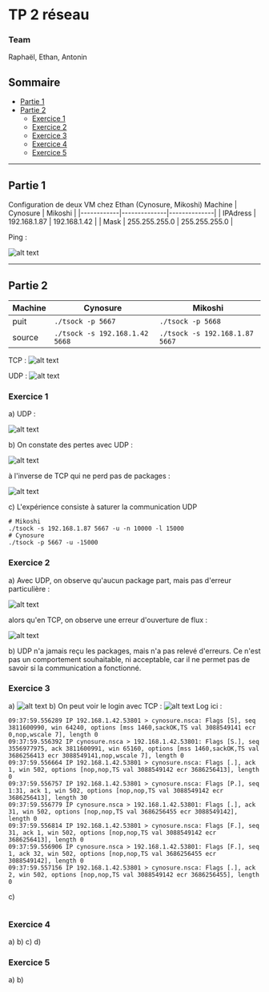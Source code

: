# TP 2 réseau

### Team
Raphaël, Ethan, Antonin

## Sommaire
- [Partie 1](#partie-1)
- [Partie 2](#partie-2)
    - [Exercice 1](#exercice-1)
    - [Exercice 2](#exercice-2)
    - [Exercice 3](#exercice-3)
    - [Exercice 4](#exercice-4)
    - [Exercice 5](#exercice-5) 
--------------------

## Partie 1
Configuration de deux VM chez Ethan (Cynosure, Mikoshi)
   Machine    | Cynosure     | Mikoshi      |
 |------------|--------------|--------------|
 | IPAdress   | 192.168.1.87 | 192.168.1.42 |
 | Mask       | 255.255.255.0 | 255.255.255.0 |

Ping :

![alt text](ping_cynosure_mikoshi.gif)

-------

## Partie 2
 | Machine    | Cynosure                         | Mikoshi                          |
 |------------|----------------------------------|----------------------------------|
 | puit       | ```./tsock -p 5667```            | ```./tsock -p 5668```            |
 | source     | ```./tsock -s 192.168.1.42 5668``` | ```./tsock -s 192.168.1.87 5667``` |

TCP :
![alt text](tsock_cynosure_mikoshi.gif)

UDP :
![alt text](tsock2_cynosure_mikoshi.gif)

### Exercice 1
a) UDP :

![alt text](tsock2_cynosure_mikoshi.gif)

b) On constate des pertes avec UDP :

![alt text](image_perte.png)

à l'inverse de TCP qui ne perd pas de packages :

![alt text](image_non_perte_tcp.png)

c) L'expérience consiste à saturer la communication UDP

````shell
# Mikoshi
./tsock -s 192.168.1.87 5667 -u -n 10000 -l 15000
# Cynosure
./tsock -p 5667 -u -15000
````
### Exercice 2
a) Avec UDP, on observe qu'aucun package part, mais pas d'erreur particulière :

![alt text](./2a_udp_cynosure_mikoshi.gif)

alors qu'en TCP, on observe une erreur d'ouverture de flux :

![alt text](./2a_tcp_cynosure_mikoshi.gif)

b) UDP n'a jamais reçu les packages, mais n'a pas relevé d'erreurs. Ce n'est pas un comportement souhaitable, ni acceptable, car il ne permet pas de savoir si la communication a fonctionné.

### Exercice 3
a)
![alt text](./3a_tcp_cynosure_mikoshi.gif)
b)
On peut voir le login avec TCP :
![alt text](./3b_tcp_cynosure_mikoshi.gif)
Log ici :

````shell
09:37:59.556289 IP 192.168.1.42.53801 > cynosure.nsca: Flags [S], seq 3811600990, win 64240, options [mss 1460,sackOK,TS val 3088549141 ecr 0,nop,wscale 7], length 0
09:37:59.556392 IP cynosure.nsca > 192.168.1.42.53801: Flags [S.], seq 3556977975, ack 3811600991, win 65160, options [mss 1460,sackOK,TS val 3686256413 ecr 3088549141,nop,wscale 7], length 0
09:37:59.556664 IP 192.168.1.42.53801 > cynosure.nsca: Flags [.], ack 1, win 502, options [nop,nop,TS val 3088549142 ecr 3686256413], length 0
09:37:59.556757 IP 192.168.1.42.53801 > cynosure.nsca: Flags [P.], seq 1:31, ack 1, win 502, options [nop,nop,TS val 3088549142 ecr 3686256413], length 30
09:37:59.556779 IP cynosure.nsca > 192.168.1.42.53801: Flags [.], ack 31, win 502, options [nop,nop,TS val 3686256455 ecr 3088549142], length 0
09:37:59.556814 IP 192.168.1.42.53801 > cynosure.nsca: Flags [F.], seq 31, ack 1, win 502, options [nop,nop,TS val 3088549142 ecr 3686256413], length 0
09:37:59.556906 IP cynosure.nsca > 192.168.1.42.53801: Flags [F.], seq 1, ack 32, win 502, options [nop,nop,TS val 3686256455 ecr 3088549142], length 0
09:37:59.557156 IP 192.168.1.42.53801 > cynosure.nsca: Flags [.], ack 2, win 502, options [nop,nop,TS val 3088549142 ecr 3686256455], length 0
````
c)
````shell

````
### Exercice 4
a)
b)
c)
d)

### Exercice 5
a)
b)